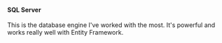 #### SQL Server

This is the database engine I've worked with the most. It's powerful and works really well with Entity Framework.

